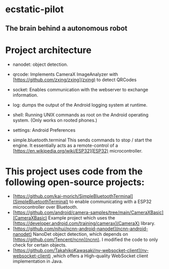 # ecstatic-pilot
## The brain behind a autonomous robot

# Project architecture


- nanodet: object detection.
- qrcode: Implements CameraX ImageAnalyzer with [https://github.com/zxing/zxing](zxing) to detect QRCodes
- socket: Enables communication with the webserver to exchange information.
- log: dumps the output of the Android logging system at runtime. 
- shell: Running UNIX commands as root on the Android operating system. (Only works on rooted phones.)
- settings: Android Preferences

- simple.bluetooth.terminal This sends commands to stop / start the engine. It essentially acts as a remote-control of a [https://en.wikipedia.org/wiki/ESP32](ESP32) microcontroller.
# This project uses code from the following open-source projects:


-   [https://github.com/kai-morich/SimpleBluetoothTerminal](SimpleBluetoothTerminal) to enable communicating with a ESP32 microcontroller over Bluetooth.
-   [https://github.com/android/camera-samples/tree/main/CameraXBasic](CameraXBasic) Example project which uses the [https://developer.android.com/training/camerax](CameraX) library.
-   [https://github.com/nihui/ncnn-android-nanodet](ncnn-android-nanodet) NanoDet object detection, which depends on [https://github.com/Tencent/ncnn](ncnn). I modified the code to only check for certain objects.
-   [https://github.com/TakahikoKawasaki/nv-websocket-client](nv-websocket-client) ,which offers a High-quality WebSocket client implementation in Java. 
